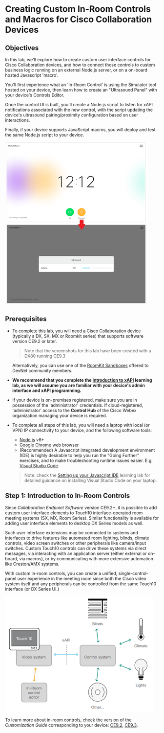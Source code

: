 # Creating Custom In-Room Controls and Macros for Cisco Collaboration Devices

## Objectives

In this lab, we'll explore how to create custom user interface controls for Cisco Collaboration devices, and how to connect those controls to custom business logic running on an external Node.js server, or on a on-board hosted Javascript 'macro'.

You'll first experience what an 'In-Room Control' is using the Simulator tool hosted on your device, then learn how to create an "Ultrasound Panel" with your device's Controls Editor.

Once the control UI is built, you'll create a Node.js script to listen for xAPI notifications associated with the new control, with the script updating the device's ultrasound pairing/proximity configuration based on user interactions.

Finally, if your device supports JavaScript macros, you will deploy and test the same Node.js script to your device.

![Goal](assets/images/step1-ultrasound-panel-animated.png)


## Prerequisites

* To complete this lab, you will need a Cisco Collaboration device (typically a DX, SX, MX or Roomkit series) that supports software version CE9.2 or later.
  >Note that the screenshots for this lab have been created with a DX80 running CE9.3

  Alternatively, you can use one of the [RoomKit Sandboxes](https://devnetsandbox.cisco.com/RM/Diagram/Index/a01c15fc-af6e-497a-92ef-138e06cad308?diagramType=Topology) offered to DevNet community members.

* **We recommend that you complete the [Introduction to xAPI](https://learninglabs.cisco.com/lab/collab-xapi-intro/step/1) learning lab, as we will assume you are familiar with your decice's admin interface and xAPI programming.**

* If your device is on-premises registered, make sure you are in possession of the 'administrator' credentials.  If cloud-registered, 'administrator' access to the **Control Hub** of the Cisco Webex organization managing your device is required.

* To complete all steps of this lab, you will need a laptop with local (or VPN) IP connectivity to your device, and the following software tools:
  - [Node.js](https://nodejs.org/en/) v8+ 
  - [Google Chrome](https://www.google.com/chrome/) web browser
  - (Recommended)  A Javascript integrated development environment (IDE) is highly desirable to help you run the "Going Further" exercises, and to make troubleshooting runtime issues easier.  E.g. [Visual Studio Code](https://code.visualstudio.com/).

  >Note: check the [Setting up your Javascript IDE](https://learninglabs.cisco.com/tracks/devnet-express-cloud-collab-soft-dev/verify-setup-sd/collab-tools-ide-vscode-sd/step/1) learning lab for detailed guidance on installing Visual Studio Code on your laptop.

## Step 1: Introduction to In-Room Controls

Since _Collaboration Endpoint Software_ version CE9.2+, it is possible to add custom user interface elements to Touch10 interface-operated room meeting systems (SX, MX, Room Series). Similar functionality is available for adding user interface elements to desktop DX Series models as well.

Such user interface extensions may be connected to systems and interfaces to drive features like automated room lighting, blinds, climate controls, video screen switches or other peripherals like camera/input switches.  Custom Touch10 controls can drive these systems via direct messages, via interacting with an application server (either external or on-board, via macros), or by communicating with more extensive automation like Creston/AMX systems.

With custom in-room controls, you can create a unified, single-control-panel user experience in the meeting room since both the Cisco video system itself and any peripherals can be controlled from the same Touch10 interface (or DX Series UI.)

![In-Room Controls Big Picture](assets/images/step1-controls-schematics.png)

To learn more about in-room controls, check the version of the _Customization Guide_ corresponding to your device: [CE9.2](https://www.cisco.com/c/dam/en/us/td/docs/telepresence/endpoint/ce92/sx-mx-dx-room-kit-customization-guide-ce92.pdf), [CE9.3](https://www.cisco.com/c/dam/en/us/td/docs/telepresence/endpoint/ce93/sx-mx-dx-room-kit-customization-guide-ce93.pdf).
